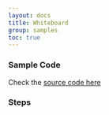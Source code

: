 ```yaml
---
layout: docs
title: Whiteboard
group: samples
toc: true
---
```


### Sample Code

Check the [source code here]()

### Steps 